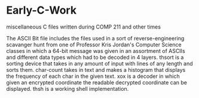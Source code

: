 # Early-C-Work
miscellaneous C files written during COMP 211 and other times

The ASCII Bit  file includes the files used in a sort of reverse-engineering scavanger hunt from one of Professor Kris Jordan's Computer Science classes in which a 64-bit message was given in an assortment of ASCIIs and different data types which had to be decoded in 4 layers.
thsort is a sorting device that takes in any amount of input with lines of any length and sorts them.
char-count takes in text and makes a histogram that displays the frequency of each char in the given text.
xox is a decoder in which given an encrypted coordinate the readable decrypted coordinate can be displayed.
thsh is a working shell implementation.
